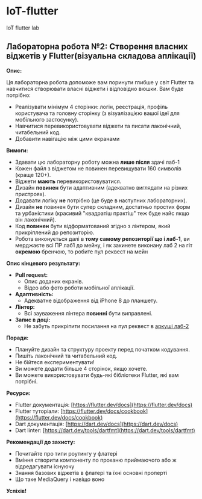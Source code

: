 # IoT-flutter
IoT flutter lab
## Лабораторна робота №2: Створення власних віджетів у Flutter(візуальна складова аплікації)

**Опис:**

Ця лабораторна робота допоможе вам поринути глибше у світ Flutter та навчитися створювати власні віджети і відповідно вюшки. Вам буде потрібно:

* Реалізувати мінімум 4 сторінки: логін, реєстрація, профіль користувача та головну сторінку (з візуалізацією вашої ідеї для мобільного застосунку).
* Навчитися перевикористовувати віджети та писати лаконічний, читабельний код.
* Добавити навігацію між цими екранами

      
**Вимоги:**

* Здавати цю лабораторну роботу можна **лише після** здачі лаб-1
* Кожен файл з віджетом не повинен перевищувати 160 символів (краще 120+).
* Віджети **мають** перевикористовуватися.
* Дизайн **повинен** бути адаптивним (адекватно виглядати на різних пристроях).
* Додавати логіку **не** потрібно (це буде в наступних лабораторних).
* Дизайн **не** повинен бути супер складним, достатньо простих форм та урбаністики (красивий "квадратіш практіш" теж буде найс якщо він лаконічний).
* Код **повинен** бути відформатований згідно з лінтером, який прикріплений до репозиторію.
* Робота виконується далі в **тому самому репозиторії що і лаб-1**, ви мерджаєте всі ПР лаб1 до мейну, і як закинете виконану лаб 2 на гіт **окремою** бренчою, то робите пул реквест на мейн


**Опис кінцевого результату:**

* **Pull request:**
    * Опис доданих екранів.
    * Відео або фото роботи мобільної аплікації.
* **Адаптивність:**
    * Адекватне відображення від iPhone 8 до планшету.
* **Лінтер:**
    * Всі зауваження лінтера **повинні** бути виправлені.
* **Запис в доці:**
    * Не забуть прикріпити посилання на пул реквест в [аркуші лаб-2](https://docs.google.com/spreadsheets/d/1nLum3uuoCSpKLCqLspGZ3342FEsU7ccmgYB9I54pKOM/edit?usp=sharing)


**Поради:**

* Плануйте дизайн та структуру проекту перед початком кодування.
* Пишіть лаконічний та читабельний код.
* Не бійтеся експериментувати!
* Ви можете додати більше 4 сторінок, якщо хочете.
* Ви можете використовувати будь-які бібліотеки Flutter, які вам потрібні.


**Ресурси:**

* Flutter документація: [https://flutter.dev/docs](https://flutter.dev/docs)
* Flutter туторіали: [https://flutter.dev/docs/cookbook](https://flutter.dev/docs/cookbook)
* Dart документація: [https://dart.dev/docs](https://dart.dev/docs)
* Dart linter: [https://dart.dev/tools/dartfmt](https://dart.dev/tools/dartfmt)

**Рекомендації до захисту:**

* Почитайте про типи роутингу у флатері
* Вміння створити компоненту по проханю приймаючого або ж відредагувати існуючу
* Знання базових віджетів в флатері та їхні основні проперті
* Що таке MediaQuery і навіщо воно

**Успіхів!**
